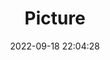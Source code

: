 ---
weight: 1
images:
- /images/edited/181.jpeg
title: Picture
date: 2022-09-18 22:04:28
tags: [luminarneo,work,ilce7m3,person,people]
---